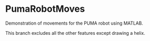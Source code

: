 # PumaRobotMoves
Demonstration of movements for the PUMA robot using MATLAB.

This branch excludes all the other features except drawing a helix.
